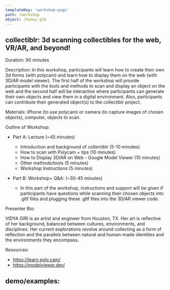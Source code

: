 ```yaml
---
templateKey: 'workshop-page'
path: /workshop
object: /honey.glb
---
```


## collectiblr: 3d scanning collectibles for the web, VR/AR, and beyond!

Duration: 90 minutes

Description: In this workshop, participants will learn how to create their own 3d forms (with polycam) and learn how to display them on the web (with 3D/AR model viewer). The first half of the workshop will provide participants with the tools and methods to scan and display an object on the web and the second half will be interactive where participants can generate their own objects and view them in a digital environment. Also, participants can contribute their generated object(s) to the collectiblr project.

Materials: iPhone (to use polycam) or camera (to capture images of chosen objects), computer, objects to scan.

Outline of Workshop:
- Part A: Lecture (~45 minutes)
    - Introduction and background of collectiblr (5-10 minutes)
    - How to scan with Polycam + tips (10 minutes)
    - How to Display 3D/AR on Web - Google Model Viewer (10 minutes)
    - Other methods/tools (5 minutes)
    - Workshop Instructions (5 minutes)

- Part B: Workshop+ Q&A: (~30-45 minutes)
    - In this part of the workshop, instructions and support will be given if participants have questions while scanning their chosen objects into .gltf files and plugging these .gltf files into the 3D/AR viewer code.

Presenter Bio:

VIDYA GIRI is an artist and engineer from Houston, TX. Her art is reflective of her background, balanced between cultures, environments, and disciplines. Her current explorations revolve around collecting as a form of reflection and the parallels between natural and human-made identities and the environments they encompass.

Resources:
- https://learn.poly.cam/
- https://modelviewer.dev/

## demo/examples:
